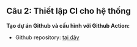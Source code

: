 ## Câu 2: Thiết lập CI cho hệ thống

**Tạo dự án Github và cấu hình với Github Action:**
- Github repository: [tại đây](https://github.com/megatunger/INT3117-DemoCI) <br>